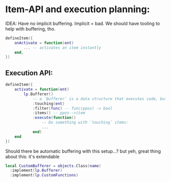 
# Item-API and execution planning:

IDEA: Have no implicit buffering. Implicit = bad.
We should have tooling to help with buffering, tho.

```lua
defineItem({
    onActivate = function(ent)
        ... -- activates an item instantly
    end,
})
```


## Execution API:
```lua
defineItem({
    activate = function(ent)
        lp.Bufferer()
            -- a `Bufferer` is a data structure that executes code, buffered
            :touching(ent)
            :filter(func) -- func(ppos) -> bool
            :items() -- ppos-->item
            :execute(function()
                -- Do something with `touching` items:
                ...
            end)
    end
})
```

Should there be automatic buffering with this setup...?
but yeh, great thing about this: it's extendable

```lua
local CustomBufferer = objects.Class(name)
  :implement(lp.Bufferer)
  :implement(lp.CustomFunctions)

```

